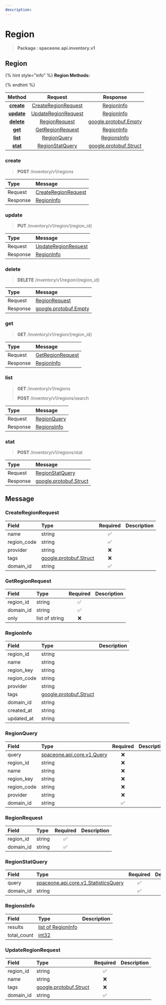 ```yaml
---
description:  
---
```

# Region

>  **Package : spaceone.api.inventory.v1**

## Region

{% hint style="info" %}
**Region Methods:**

{%  endhint %}


| Method | Request | Response |
| :-----: | :--------: | :--------: |
| [**create**](region.md#create)|   [CreateRegionRequest](region.md#createregionrequest) |   [RegionInfo](region.md#regioninfo) |
| [**update**](region.md#update)|   [UpdateRegionRequest](region.md#updateregionrequest) |   [RegionInfo](region.md#regioninfo) |
| [**delete**](region.md#delete)|   [RegionRequest](region.md#regionrequest) |  [google.protobuf.Empty](https://github.com/protocolbuffers/protobuf/blob/master/src/google/protobuf/empty.proto)|
| [**get**](region.md#get)|   [GetRegionRequest](region.md#getregionrequest) |   [RegionInfo](region.md#regioninfo) |
| [**list**](region.md#list)|   [RegionQuery](region.md#regionquery) |   [RegionsInfo](region.md#regionsinfo) |
| [**stat**](region.md#stat)|   [RegionStatQuery](region.md#regionstatquery) |  [google.protobuf.Struct](https://github.com/protocolbuffers/protobuf/blob/master/src/google/protobuf/struct.proto)| 
 

 
### create
> **POST** /inventory/v1/regions
>


| Type | Message |
| :--- | :--- |
| Request | [CreateRegionRequest](region.md#createregionrequest) |
| Response |  [RegionInfo](region.md#regioninfo)  |
 
 

 
### update
> **PUT** /inventory/v1/region/{region_id}
>


| Type | Message |
| :--- | :--- |
| Request | [UpdateRegionRequest](region.md#updateregionrequest) |
| Response |  [RegionInfo](region.md#regioninfo)  |
 
 

 
### delete
> **DELETE** /inventory/v1/region/{region_id}
>


| Type | Message |
| :--- | :--- |
| Request | [RegionRequest](region.md#regionrequest) |
| Response | [google.protobuf.Empty](https://github.com/protocolbuffers/protobuf/blob/master/src/google/protobuf/empty.proto) |
 
 

 
### get
> **GET** /inventory/v1/region/{region_id}
>


| Type | Message |
| :--- | :--- |
| Request | [GetRegionRequest](region.md#getregionrequest) |
| Response |  [RegionInfo](region.md#regioninfo)  |
 
 

 
### list
> **GET** /inventory/v1/regions
>
> **POST** /inventory/v1/regions/search



| Type | Message |
| :--- | :--- |
| Request | [RegionQuery](region.md#regionquery) |
| Response |  [RegionsInfo](region.md#regionsinfo)  |
 
 

 
### stat
> **POST** /inventory/v1/regions/stat
>


| Type | Message |
| :--- | :--- |
| Request | [RegionStatQuery](region.md#regionstatquery) |
| Response | [google.protobuf.Struct](https://github.com/protocolbuffers/protobuf/blob/master/src/google/protobuf/struct.proto) |


## 

## Message

### CreateRegionRequest
| Field | Type | Required | Description |
| :--- | :--- | :---: | :--- |
| name |string|✅| |
| region_code |string|✅| |
| provider |string|❌| |
| tags |[google.protobuf.Struct](https://github.com/protocolbuffers/protobuf/blob/master/src/google/protobuf/struct.proto)|❌| |
| domain_id |string|✅| |

### GetRegionRequest
| Field | Type | Required | Description |
| :--- | :--- | :---: | :--- |
| region_id |string|✅| |
| domain_id |string|✅| |
| only |list of string|❌| |

### RegionInfo
| Field | Type |  Description |
| :--- | :--- | :--- |
| region_id |string | |
| name |string | |
| region_key |string | |
| region_code |string | |
| provider |string | |
| tags |[google.protobuf.Struct](https://github.com/protocolbuffers/protobuf/blob/master/src/google/protobuf/struct.proto) | |
| domain_id |string | |
| created_at |string | |
| updated_at |string | |

### RegionQuery
| Field | Type | Required | Description |
| :--- | :--- | :---: | :--- |
| query |[spaceone.api.core.v1.Query](https://spaceone-dev.gitbook.io/api-reference/common-v1/search-query)|❌| |
| region_id |string|❌| |
| name |string|❌| |
| region_key |string|❌| |
| region_code |string|❌| |
| provider |string|❌| |
| domain_id |string|✅| |

### RegionRequest
| Field | Type | Required | Description |
| :--- | :--- | :---: | :--- |
| region_id |string|✅| |
| domain_id |string|✅| |

### RegionStatQuery
| Field | Type | Required | Description |
| :--- | :--- | :---: | :--- |
| query |[spaceone.api.core.v1.StatisticsQuery](https://spaceone-dev.gitbook.io/api-reference/common-v1/statistics-query)|✅| |
| domain_id |string|✅| |

### RegionsInfo
| Field | Type |  Description |
| :--- | :--- | :--- |
| results |[list of RegionInfo](region.md#regioninfo) | |
| total_count |[int32](https://github.com/protocolbuffers/protobuf/blob/master/src/google/protobuf/type.proto) | |

### UpdateRegionRequest
| Field | Type | Required | Description |
| :--- | :--- | :---: | :--- |
| region_id |string|✅| |
| name |string|❌| |
| tags |[google.protobuf.Struct](https://github.com/protocolbuffers/protobuf/blob/master/src/google/protobuf/struct.proto)|❌| |
| domain_id |string|✅| |
